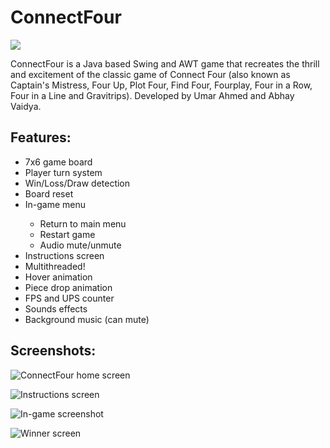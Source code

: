 # ConnectFour

![](http://i.imgur.com/HRJG1nr.png)

ConnectFour is a Java based Swing and AWT game that recreates the thrill and excitement of the classic game of Connect Four (also known as Captain's Mistress, Four Up, Plot Four, Find Four, Fourplay, Four in a Row, Four in a Line and Gravitrips). Developed by Umar Ahmed and Abhay Vaidya.

## Features:
<ul>
  <li>7x6 game board</li>
  <li>Player turn system</li>
  <li>Win/Loss/Draw detection</li>
  <li>Board reset</li>
  <li>In-game menu</li>
  <ul>
    <li>Return to main menu</li>
    <li>Restart game</li>
    <li>Audio mute/unmute</li>
  </ul>
  <li>Instructions screen</li>
  <li>Multithreaded!</li>
  <li>Hover animation</li>
  <li>Piece drop animation</li>
  <li>FPS and UPS counter</li>
  <li>Sounds effects</li>
  <li>Background music (can mute)</li>
</ul>

## Screenshots:
![ConnectFour home screen](https://i.gyazo.com/5857d2e055441e772cfb53282f4aae93.png)

![Instructions screen](https://i.gyazo.com/122c2816756ac16224a7fbd91ba788e5.png)

![In-game screenshot](https://i.gyazo.com/8c9753d3b020a79f8c92062255abe145.png)

![Winner screen](https://i.gyazo.com/71d4e8410ca1789ebe1ad5bb74f9d72b.png)
